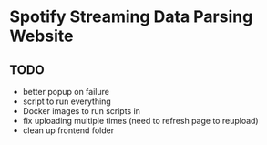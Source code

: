 # Spotify Streaming Data Parsing Website

## TODO
* better popup on failure
* script to run everything
* Docker images to run scripts in
* fix uploading multiple times (need to refresh page to reupload)
* clean up frontend folder